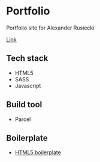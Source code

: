 # Portfolio

Portfolio site for Alexander Rusiecki

[Link](https://www.alexanderrusiecki.com/)

## Tech stack

- HTML5
- SASS
- Javascript

## Build tool

- Parcel

## Boilerplate

- [HTML5 boilerplate](https://html5boilerplate.com/)
